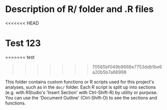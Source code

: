 # Description of R/ folder and .R files

<<<<<<< HEAD
# Test 123
=======
test

>>>>>>> 70565bf049b9668e7753ddb1be6a20b5b7a66998

This folder contains custom functions or R scripts used for this project's
analyses, such as in the `doc/` folder. Each R script is split up into
sections (e.g. with RStudio's 'Insert Section' with Ctrl-Shift-R) by
utility or purpose. You can use the 'Document Outline' (Ctrl-Shift-O)
to see the sections and functions.
